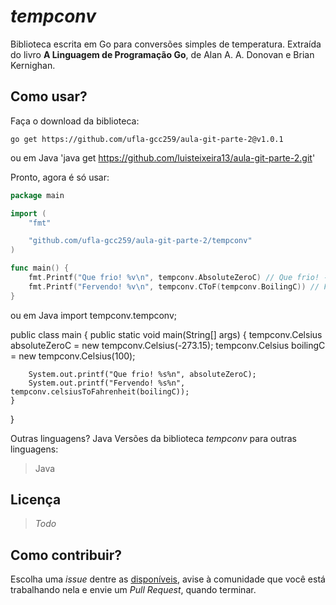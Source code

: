 *tempconv*
=====
Biblioteca escrita em Go para conversões simples de temperatura. Extraída do livro **A Linguagem de Programação Go**, de Alan A. A. Donovan e Brian Kernighan. 

Como usar?
----
Faça o download da biblioteca:

`go get https://github.com/ufla-gcc259/aula-git-parte-2@v1.0.1`

ou em Java
'java get https://github.com/luisteixeira13/aula-git-parte-2.git'


Pronto, agora é só usar:
```go
package main

import (
	"fmt"

	"github.com/ufla-gcc259/aula-git-parte-2/tempconv"
)

func main() {
	fmt.Printf("Que frio! %v\n", tempconv.AbsoluteZeroC) // Que frio! -273.15°C
	fmt.Printf("Fervendo! %v\n", tempconv.CToF(tempconv.BoilingC)) // Fervendo! 212°F
}
```


ou em Java
import tempconv.tempconv;

public class main {
    public static void main(String[] args) {
        tempconv.Celsius absoluteZeroC = new tempconv.Celsius(-273.15);
        tempconv.Celsius boilingC = new tempconv.Celsius(100);

        System.out.printf("Que frio! %s%n", absoluteZeroC);
        System.out.printf("Fervendo! %s%n", tempconv.celsiusToFahrenheit(boilingC));
    }
}


Outras linguagens?
Java
Versões da biblioteca *tempconv* para outras linguagens:

> Java

Licença
-----

> *Todo*


Como contribuir?
----
Escolha uma *issue* dentre as [disponíveis](https://github.com/ufla-gcc259/aula-git-parte-2/issues), avise à comunidade que você está trabalhando nela e envie um *Pull Request*, quando terminar.
